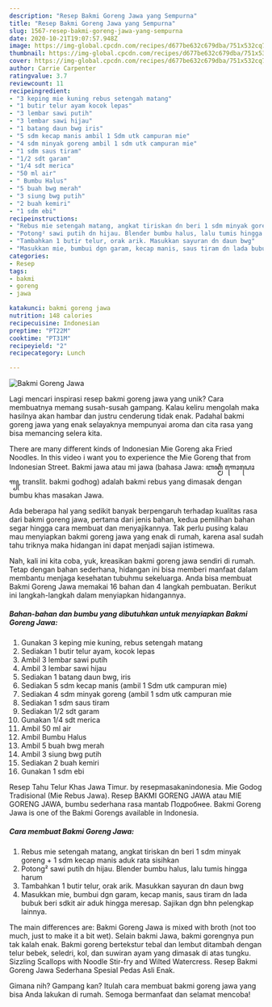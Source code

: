 ```yaml
---
description: "Resep Bakmi Goreng Jawa yang Sempurna"
title: "Resep Bakmi Goreng Jawa yang Sempurna"
slug: 1567-resep-bakmi-goreng-jawa-yang-sempurna
date: 2020-10-21T19:07:57.948Z
image: https://img-global.cpcdn.com/recipes/d677be632c679dba/751x532cq70/bakmi-goreng-jawa-foto-resep-utama.jpg
thumbnail: https://img-global.cpcdn.com/recipes/d677be632c679dba/751x532cq70/bakmi-goreng-jawa-foto-resep-utama.jpg
cover: https://img-global.cpcdn.com/recipes/d677be632c679dba/751x532cq70/bakmi-goreng-jawa-foto-resep-utama.jpg
author: Carrie Carpenter
ratingvalue: 3.7
reviewcount: 11
recipeingredient:
- "3 keping mie kuning rebus setengah matang"
- "1 butir telur ayam kocok lepas"
- "3 lembar sawi putih"
- "3 lembar sawi hijau"
- "1 batang daun bwg iris"
- "5 sdm kecap manis ambil 1 Sdm utk campuran mie"
- "4 sdm minyak goreng ambil 1 sdm utk campuran mie"
- "1 sdm saus tiram"
- "1/2 sdt garam"
- "1/4 sdt merica"
- "50 ml air"
- " Bumbu Halus"
- "5 buah bwg merah"
- "3 siung bwg putih"
- "2 buah kemiri"
- "1 sdm ebi"
recipeinstructions:
- "Rebus mie setengah matang, angkat tiriskan dn beri 1 sdm minyak goreng + 1 sdm kecap manis aduk rata sisihkan"
- "Potong² sawi putih dn hijau. Blender bumbu halus, lalu tumis hingga harum"
- "Tambahkan 1 butir telur, orak arik. Masukkan sayuran dn daun bwg"
- "Masukkan mie, bumbui dgn garam, kecap manis, saus tiram dn lada bubuk beri sdkit air aduk hingga meresap. Sajikan dgn bhn pelengkap lainnya."
categories:
- Resep
tags:
- bakmi
- goreng
- jawa

katakunci: bakmi goreng jawa 
nutrition: 148 calories
recipecuisine: Indonesian
preptime: "PT22M"
cooktime: "PT31M"
recipeyield: "2"
recipecategory: Lunch

---
```



![Bakmi Goreng Jawa](https://img-global.cpcdn.com/recipes/d677be632c679dba/751x532cq70/bakmi-goreng-jawa-foto-resep-utama.jpg)

Lagi mencari inspirasi resep bakmi goreng jawa yang unik? Cara membuatnya memang susah-susah gampang. Kalau keliru mengolah maka hasilnya akan hambar dan justru cenderung tidak enak. Padahal bakmi goreng jawa yang enak selayaknya mempunyai aroma dan cita rasa yang bisa memancing selera kita.

There are many different kinds of Indonesian Mie Goreng aka Fried Noodles. In this video i want you to experience the Mie Goreng that from Indonesian Street. Bakmi jawa atau mi jawa (bahasa Jawa: ꦧꦏ꧀ꦩꦶ ꦒꦺꦴꦝꦺꦴꦒ꧀, translit. bakmi godhog) adalah bakmi rebus yang dimasak dengan bumbu khas masakan Jawa.

Ada beberapa hal yang sedikit banyak berpengaruh terhadap kualitas rasa dari bakmi goreng jawa, pertama dari jenis bahan, kedua pemilihan bahan segar hingga cara membuat dan menyajikannya. Tak perlu pusing kalau mau menyiapkan bakmi goreng jawa yang enak di rumah, karena asal sudah tahu triknya maka hidangan ini dapat menjadi sajian istimewa.


Nah, kali ini kita coba, yuk, kreasikan bakmi goreng jawa sendiri di rumah. Tetap dengan bahan sederhana, hidangan ini bisa memberi manfaat dalam membantu menjaga kesehatan tubuhmu sekeluarga. Anda bisa membuat Bakmi Goreng Jawa memakai 16 bahan dan 4 langkah pembuatan. Berikut ini langkah-langkah dalam menyiapkan hidangannya.

<!--inarticleads1-->

##### Bahan-bahan dan bumbu yang dibutuhkan untuk menyiapkan Bakmi Goreng Jawa:

1. Gunakan 3 keping mie kuning, rebus setengah matang
1. Sediakan 1 butir telur ayam, kocok lepas
1. Ambil 3 lembar sawi putih
1. Ambil 3 lembar sawi hijau
1. Sediakan 1 batang daun bwg, iris
1. Sediakan 5 sdm kecap manis (ambil 1 Sdm utk campuran mie)
1. Sediakan 4 sdm minyak goreng (ambil 1 sdm utk campuran mie
1. Sediakan 1 sdm saus tiram
1. Sediakan 1/2 sdt garam
1. Gunakan 1/4 sdt merica
1. Ambil 50 ml air
1. Ambil  Bumbu Halus
1. Ambil 5 buah bwg merah
1. Ambil 3 siung bwg putih
1. Sediakan 2 buah kemiri
1. Gunakan 1 sdm ebi


Resep Tahu Telur Khas Jawa Timur. by resepmasakanindonesia. Mie Godog Tradisional (Mie Rebus Jawa). Resep BAKMI GORENG JAWA atau MIE GORENG JAWA, bumbu sederhana rasa mantab Подробнее. Bakmi Goreng Jawa is one of the Bakmi Gorengs available in Indonesia. 

<!--inarticleads2-->

##### Cara membuat Bakmi Goreng Jawa:

1. Rebus mie setengah matang, angkat tiriskan dn beri 1 sdm minyak goreng + 1 sdm kecap manis aduk rata sisihkan
1. Potong² sawi putih dn hijau. Blender bumbu halus, lalu tumis hingga harum
1. Tambahkan 1 butir telur, orak arik. Masukkan sayuran dn daun bwg
1. Masukkan mie, bumbui dgn garam, kecap manis, saus tiram dn lada bubuk beri sdkit air aduk hingga meresap. Sajikan dgn bhn pelengkap lainnya.


The main differences are: Bakmi Goreng Jawa is mixed with broth (not too much, just to make it a bit wet). Selain bakmi Jawa, bakmi gorengnya pun tak kalah enak. Bakmi goreng bertekstur tebal dan lembut ditambah dengan telur bebek, seledri, kol, dan suwiran ayam yang dimasak di atas tungku. Sizzling Scallops with Noodle Stir-fry and Wilted Watercress. Resep Bakmi Goreng Jawa Sederhana Spesial Pedas Asli Enak. 

Gimana nih? Gampang kan? Itulah cara membuat bakmi goreng jawa yang bisa Anda lakukan di rumah. Semoga bermanfaat dan selamat mencoba!
